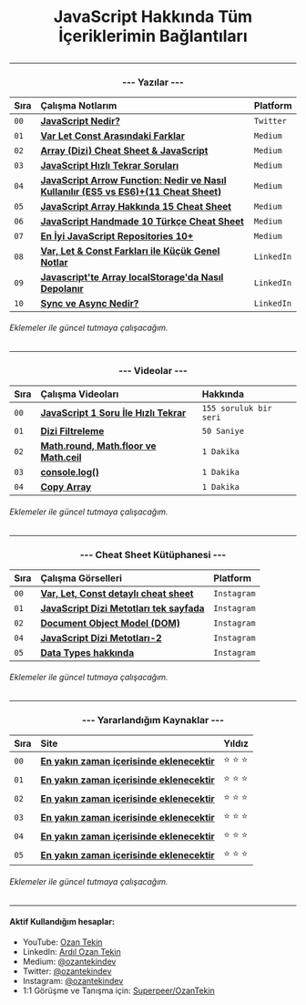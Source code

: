 <h1 align="center"> JavaScript Hakkında Tüm İçeriklerimin Bağlantıları <h2>

<hr/>

<h3 align="center">--- Yazılar ---</h2>

| Sıra | Çalışma Notlarım                | Platform     
| :-------- | :------------------------- | :-------  
| `00` | **[JavaScript Nedir?](https://twitter.com/ozantekindev/status/1479730659287519234)** | `Twitter`
| `01` | **[Var Let Const Arasındaki Farklar](https://medium.com/@ozantekindev/var-let-const-aras%C4%B1ndaki-farklar-97d8c465469c)** | `Medium`
| `02` | **[Array (Dizi) Cheat Sheet & JavaScript](https://medium.com/@ozantekindev/array-dizi-cheat-sheet-javascript-998c4eb910a6)** | `Medium`
| `03` | **[JavaScript Hızlı Tekrar Soruları](https://medium.com/@ozantekindev/javascript-h%C4%B1zl%C4%B1-tekrar-sorular%C4%B1-aab08baac51d)** | `Medium`
| `04` |**[JavaScript Arrow Function: Nedir ve Nasıl Kullanılır (ES5 vs ES6)+(11 Cheat Sheet)](https://medium.com/@ozantekindev/javascript-arrow-function-nedir-ve-nas%C4%B1l-kullan%C4%B1l%C4%B1r-es5-vs-es6-7af97a021153)** | `Medium`
| `05` |**[JavaScript Array Hakkında 15 Cheat Sheet](https://medium.com/@ozantekindev/javascript-array-hakk%C4%B1nda-her-%C5%9Fey-3c7f6c6435a7)** | `Medium`
| `06` |**[JavaScript Handmade 10 Türkçe Cheat Sheet](https://medium.com/@ozantekindev/javascript-handmade-10-t%C3%BCrk%C3%A7e-cheat-sheet-7d63132ea61a)** | `Medium`
| `07` |**[En İyi JavaScript Repositories 10+](https://medium.com/@ozantekindev/en-i%CC%87yi-javascript-repositories-10-bc9bb08c8929)** | `Medium`
| `08` |**[Var, Let & Const Farkları ile Küçük Genel Notlar](https://www.linkedin.com/pulse/var-let-const-farklar%C4%B1-ile-k%C3%BC%C3%A7%C3%BCk-genel-notlar-serisi-1-tekin/?published=t)** | `LinkedIn`
| `09` |**[Javascript'te Array localStorage'da Nasıl Depolanır](https://www.linkedin.com/pulse/javascriptte-array-localstorageda-nas%25C4%25B1l-depolan%25C4%25B1r-ard%25C4%25B1l-ozan-tekin/?trackingId=%2ByLxp%2FOeQvGf82zVCRKfLA%3D%3D)** | `LinkedIn`
| `10` |**[Sync ve Async Nedir?](https://www.linkedin.com/pulse/sync-ve-async-nedir-javascript-ard%25C4%25B1l-ozan-tekin/?trackingId=GGgKwLSfQ22b03xDSwizUQ%3D%3D)** | `LinkedIn`

###### Eklemeler ile güncel tutmaya çalışacağım.
<hr/>

<h3 align="center">--- Videolar ---</h3>

| Sıra | Çalışma Videoları                | Hakkında     
| :-------- | :------------------------- | :-------  
| `00` | **[JavaScript 1 Soru İle Hızlı Tekrar](https://www.youtube.com/playlist?list=PL4MimQX-iTOKiydxkbr_Wr_rfjWLsXx3i)** | `155 soruluk bir seri`
| `01` | **[ Dizi Filtreleme]()** | `50 Saniye` 
| `02` | **[Math.round, Math.floor ve Math.ceil ](https://www.youtube.com/watch?v=MD40aZpC7SM&ab_channel=OzanTekin)** | `1 Dakika`
| `03` | **[console.log()](https://www.youtube.com/watch?v=QAW2EGNqfNI&ab_channel=OzanTekin)** | `1 Dakika`
| `04` | **[Copy Array](https://www.youtube.com/watch?v=dw-XhvhNzus&ab_channel=OzanTekin)** | `1 Dakika`

###### Eklemeler ile güncel tutmaya çalışacağım.
<hr/>

<h3 align="center">--- Cheat Sheet Kütüphanesi ---</h3>

| Sıra | Çalışma Görselleri                | Platform     
| :-------- | :------------------------- | :-------  
| `00` | **[ Var, Let, Const detaylı cheat sheet](https://www.instagram.com/p/CZzMDNtMFzV/?utm_source=ig_web_copy_link)** | `Instagram`
| `01` | **[JavaScript Dizi Metotları tek sayfada](https://www.instagram.com/p/CaCVlF8s1Os/?utm_source=ig_web_copy_link)** | `Instagram` 
| `02` | **[Document Object Model (DOM)](https://www.instagram.com/p/Caj0ZFQsOBz/?utm_source=ig_web_copy_link)** | `Instagram`
| `04` | **[JavaScript Dizi Metotları-2 ](https://www.instagram.com/p/CawvnNNsX_d/?utm_source=ig_web_copy_link)** | `Instagram`
| `05` | **[Data Types hakkında](https://www.instagram.com/p/Ca4ryRLscN2/?utm_source=ig_web_copy_link)** | `Instagram`

###### Eklemeler ile güncel tutmaya çalışacağım.
<hr/>

<h3 align="center">--- Yararlandığım Kaynaklar ---</h3>

| Sıra | Site                | Yıldız     
| :-------- | :------------------------- | :-------  
| `00` | **[ En yakın zaman içerisinde eklenecektir]()** | :star: :star: :star:
| `01` | **[ En yakın zaman içerisinde eklenecektir]()** | :star: :star: :star: 
| `02` | **[ En yakın zaman içerisinde eklenecektir]()** | :star: :star: :star: 
| `03` | **[ En yakın zaman içerisinde eklenecektir]()** | :star: :star: :star: 
| `04` | **[ En yakın zaman içerisinde eklenecektir]()** | :star: :star: :star: 
| `05` | **[ En yakın zaman içerisinde eklenecektir]()** | :star: :star: :star: 

###### Eklemeler ile güncel tutmaya çalışacağım.
<hr/>

<h4> Aktif Kullandığım hesaplar:</h4>

- YouTube: <a href="https://www.youtube.com/c/OzanTekin">Ozan Tekin</a>
- LinkedIn: <a href="https://www.linkedin.com/in/ardilozantekin/">Ardıl Ozan Tekin</a>
- Medium: <a href="https://medium.com/@ozantekindev">@ozantekindev</a>
- Twitter: <a href="https://twitter.com/ozantekindev">@ozantekindev</a>
- Instagram: <a href="https://www.instagram.com/ozantekindev/">@ozantekindev</a>
- 1:1 Görüşme ve Tanışma için: <a href="https://superpeer.com/ozantekin">Superpeer/OzanTekin</a>
 
